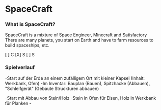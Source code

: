 # SpaceCraft
### What is SpaceCraft?
SpaceCraft is a mixture of Space Engineer, Minecraft and Satisfactory
There are many planets, you start on Earth and have to farm resources to build spaceships, etc.

[ ] C
[X] S
[ ] S 

### Spielverlauf
  -Start auf der Erde an einem zufälligem Ort mit kleiner Kapsel (Inhalt: Werkbank, Ofen)
    -Im Inventar: Bauplan (Bauen), Spitzhacke (Abbauen), "Schleifgerät" (Gebaute Struckturen abbauen)
    
  -Start mit Abbau von Stein/Holz
    -Stein in Ofen für Eisen, Holz in Werkbank für Planken
    -
  
 

